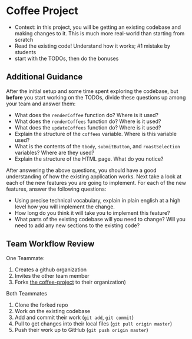 # Coffee Project

- Context: in this project, you will be getting an existing codebase and making
  changes to it. This is much more real-world than starting from scratch
- Read the existing code! Understand how it works; #1 mistake by students
- start with the TODOs, then do the bonuses

## Additional Guidance

After the initial setup and some time spent exploring the codebase, but
**before** you start working on the TODOs, divide these questions up among your
team and answer them:

- What does the `renderCoffee` function do? Where is it used?
- What does the `renderCoffees` function do? Where is it used?
- What does the `updateCoffees` function do? Where is it used?
- Explain the structure of the `coffees` variable. Where is this variable
  used?
- What is the contents of the `tbody`, `submitButton`, and `roastSelection`
  variables? Where are they used?
- Explain the structure of the HTML page. What do you notice?

After answering the above questions, you should have a good understanding of how
the existing application works. Next take a look at each of the new features you
are going to implement. For each of the new features, answer the following
questions:

- Using precise technical vocabulary, explain in plain english at a high level
  how you will implement the change.
- How long do you think it will take you to implement this feature?
- What parts of the existing codebase will you need to change? Will you need to
  add any new sections to the existing code?

## Team Workflow Review

One Teammate:

1. Creates a github organization
1. Invites the other team member
1. Forks [the coffee-project](https://github.com/gocodeup/coffee-project) to their organization)

Both Teammates

1. Clone the forked repo
1. Work on the existing codebase
1. Add and commit their work (`git add`, `git commit`)
1. Pull to get changes into their local files (`git pull origin master`)
1. Push their work up to GitHub (`git push origin master`)

